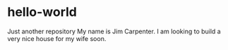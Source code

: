 # hello-world
Just another repository
My name is Jim Carpenter.  I am looking to build a very nice house for my wife soon.
